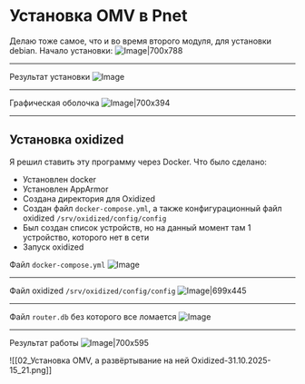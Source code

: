 # Установка OMV в Pnet
Делаю тоже самое, что и во время второго модуля, для установки debian.
Начало установки:
![Image|700x788](https://github.com/sender2033/testwork-protech-Vafin/blob/main/Image/%D0%91%D0%B5%D0%B7%20%D0%BD%D0%B0%D0%B7%D0%B2%D0%B0%D0%BD%D0%B8%D1%8F-24.10.2025-20_40.png?raw=true)

---

Результат установки
![Image](https://github.com/sender2033/testwork-protech-Vafin/blob/main/Image/%D0%91%D0%B5%D0%B7%20%D0%BD%D0%B0%D0%B7%D0%B2%D0%B0%D0%BD%D0%B8%D1%8F-24.10.2025-20_53.png?raw=true)

---
Графическая оболочка
![Image|700x394](https://github.com/sender2033/testwork-protech-Vafin/blob/main/Image/%D0%91%D0%B5%D0%B7%20%D0%BD%D0%B0%D0%B7%D0%B2%D0%B0%D0%BD%D0%B8%D1%8F-24.10.2025-21_12.png?raw=true)

--- 
## Установка oxidized
Я решил ставить эту программу через Docker.
Что было сделано:
- Установлен docker
- Установлен AppArmor
- Создана директория для Oxidized
- Создан файл `docker-compose.yml`, а также конфигурационный файл oxidized `/srv/oxidized/config/config`
- Был создан список устройств, но на данный момент там 1 устройство, которого нет в сети
- Запуск oxidized

Файл `docker-compose.yml`
![Image](https://github.com/sender2033/testwork-protech-Vafin/blob/main/Image/%D0%91%D0%B5%D0%B7%20%D0%BD%D0%B0%D0%B7%D0%B2%D0%B0%D0%BD%D0%B8%D1%8F-24.10.2025-21_37.png?raw=true)

---
Файл oxidized `/srv/oxidized/config/config`
![Image|699x445](https://github.com/sender2033/testwork-protech-Vafin/blob/main/Image/%D0%91%D0%B5%D0%B7%20%D0%BD%D0%B0%D0%B7%D0%B2%D0%B0%D0%BD%D0%B8%D1%8F-24.10.2025-22_03.png?raw=true)

---
Файл `router.db` без которого все ломается
![Image](https://github.com/sender2033/testwork-protech-Vafin/blob/main/Image/02_%D0%A3%D1%81%D1%82%D0%B0%D0%BD%D0%BE%D0%B2%D0%BA%D0%B0%20OMV,%20%D0%B0%20%D1%80%D0%B0%D0%B7%D0%B2%D1%91%D1%80%D1%82%D1%8B%D0%B2%D0%B0%D0%BD%D0%B8%D0%B5%20%D0%BD%D0%B0%20%D0%BD%D0%B5%D0%B9%20Oxidized-31.10.2025-15_17.png?raw=true)



---
Результат работы
![Image|700x595](https://github.com/sender2033/testwork-protech-Vafin/blob/main/Image/02_%D0%A3%D1%81%D1%82%D0%B0%D0%BD%D0%BE%D0%B2%D0%BA%D0%B0%20OMV,%20%D0%B0%20%D1%80%D0%B0%D0%B7%D0%B2%D1%91%D1%80%D1%82%D1%8B%D0%B2%D0%B0%D0%BD%D0%B8%D0%B5%20%D0%BD%D0%B0%20%D0%BD%D0%B5%D0%B9%20Oxidized-29.10.2025-22_14.png?raw=true)


 ![[02_Установка OMV, а развёртывание на ней Oxidized-31.10.2025-15_21.png]]